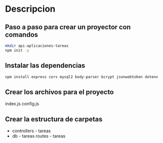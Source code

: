 # Descripcion 
## Paso a paso para crear un proyector con comandos 
``` bash
mkdir api-aplicaciones-tareas 
npm init -y
```
## Instalar las dependencias 
``` bash
npm install express cors mysql2 body-parser bcrypt jsonwebtoken dotenv

```
## Crear los archivos para el proyecto 

index.js
config.js

## Crear la estructura de carpetas 
- controllers 
            - tareas 
 - db 
         - tareas 
routes
       - tareas 
                           


